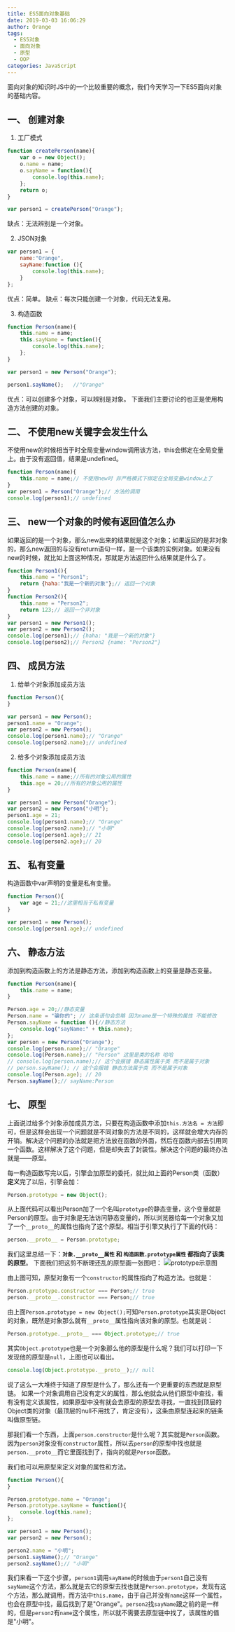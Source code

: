 ```yaml
---
title: ES5面向对象基础
date: 2019-03-03 16:06:29
author: Orange
tags:
  - ES5对象
  - 面向对象
  - 原型
  - OOP
categories: JavaScript
---
```


面向对象的知识时JS中的一个比较重要的概念，我们今天学习一下ES5面向对象的基础内容。

## 一、 创建对象 ##
   
1. 工厂模式
```JavaScript
function createPerson(name){
    var o = new Object();
    o.name = name;
    o.sayName = function(){
        console.log(this.name);
    };    
    return o;
}

var person1 = createPerson("Orange");
```
缺点：无法辨别是一个对象。

2. JSON对象
```JavaScript
var person1 = {
    name:"Orange",
    sayName:function (){
        console.log(this.name);
    }
};
```
优点：简单。
缺点：每次只能创建一个对象，代码无法复用。

3. 构造函数
```JavaScript
function Person(name){
    this.name = name;
    this.sayName = function(){
        console.log(this.name);
    };    
}

var person1 = new Person("Orange");

person1.sayName();   //"Orange"
```
优点：可以创建多个对象，可以辨别是对象。
下面我们主要讨论的也正是使用构造方法创建的对象。

## 二、 不使用new关键字会发生什么 ##

不使用new的时候相当于时全局变量window调用该方法，this会绑定在全局变量上。由于没有返回值，结果是undefined。
```JavaScript
function Person(name){
    this.name = name;// 不使用new时 非严格模式下绑定在全局变量window上了
}
var person1 = Person("Orange");// 方法的调用
console.log(person1);// undefined
```

## 三、 new一个对象的时候有返回值怎么办 ##

如果返回的是一个对象，那么new出来的结果就是这个对象；如果返回的是非对象的，那么new返回的与没有return语句一样，是一个该类的实例对象。如果没有new的时候，就比如上面这种情况，那就是方法返回什么结果就是什么了。
```JavaScript
function Person1(){
    this.name = "Person1";
    return {haha:"我是一个新的对象"};// 返回一个对象
}
function Person2(){
    this.name = "Person2";
    return 123;// 返回一个非对象
}
var person1 = new Person1();
var person2 = new Person2();
console.log(person1);// {haha: "我是一个新的对象"}
console.log(person2);// Person2 {name: "Person2"}
```

## 四、 成员方法 ##

1. 给单个对象添加成员方法
```JavaScript
function Person(){
}

var person1 = new Person();
person1.name = "Orange";
var person2 = new Person();
console.log(person1.name);// "Orange"
console.log(person2.name);// undefined
```

2. 给多个对象添加成员方法
```JavaScript
function Person(name){
    this.name = name;//所有的对象公用的属性
    this.age = 20;//所有的对象公用的属性
}

var person1 = new Person("Orange");
var person2 = new Person("小明");
person1.age = 21;
console.log(person1.name);// "Orange"
console.log(person2.name);// "小明"
console.log(person1.age);// 21
console.log(person2.age);// 20
```

## 五、 私有变量 ##

构造函数中var声明的变量是私有变量。
```JavaScript
function Person(){
    var age = 21;//这里相当于私有变量
}

var person1 = new Person();
console.log(person1.age);// undefined
```

## 六、 静态方法 ##

添加到构造函数上的方法是静态方法，添加到构造函数上的变量是静态变量。
```JavaScript
function Person(name){
    this.name = name;
}

Person.age = 20;//静态变量
Person.name = "骗你的"; // 这条语句会忽略 因为name是一个特殊的属性 不能修改
Person.sayName = function (){//静态方法
    console.log("sayName:" + this.name);
};
var person = new Person("Orange");
console.log(person.name);// "Orange"
console.log(Person.name);// "Person" 这里是类的名称 哈哈
// console.log(person.name);// 这个会报错 静态属性属于类 而不是属于对象 
// person.sayName(); // 这个会报错 静态方法属于类 而不是属于对象
console.log(Person.age); // 20
Person.sayName();// sayName:Person
```

## 七、 原型 ##

上面说过给多个对象添加成员方法，只要在构造函数中添加`this.方法名 = 方法`即可，但是这样会出现一个问题就是不同对象的方法是不同的，这样就会增大内存的开销。解决这个问题的办法就是把方法放在函数的外面，然后在函数内部去引用同一个函数。这样解决了这个问题，但是却失去了封装性。解决这个问题的最终办法就是——原型。

每一构造函数写完以后，引擎会加原型的委托，就比如上面的Person类（函数）**定义**完了以后，引擎会加：
```JavaScript
Person.prototype = new Object();
```
从上面代码可以看出Person加了一个名叫`prototype`的静态变量，这个变量就是Person的原型。由于对象是无法访问静态变量的，所以浏览器给每一个对象又加了一个`__proto__`的属性也指向了这个原型。相当于引擎又执行了下面的代码：
```JavaScript
person.__proto__ = Person.prototype;
```
我们这里总结一下：**`对象.__proto__属性` 和 `构造函数.prototype属性` 都指向了该类的原型**。
下面我们把这剪不断理还乱的原型画一张图吧：
![prototype示意图](1.png)

由上图可知，原型对象有一个`constructor`的属性指向了构造方法。也就是：
```JavaScript
Person.prototype.constructor === Person;// true
person.__proto__.constructor === Person;// true
```
由上面`Person.prototype = new Object();`可知`Person.prototype`其实是Object的对象，既然是对象那么就有`__proto__`属性指向该对象的原型。也就是说：
```JavaScript
Person.prototype.__proto__ === Object.prototype;// true
```
其实`Object.prototype`也是一个对象那么他的原型是什么呢？我们可以打印一下发现他的原型是`null`，上图也可以看出。
```JavaScript
console.log(Object.prototype.__proto__);// null
```

说了这么一大堆终于知道了原型是什么了，那么还有一个更重要的东西就是原型链。
如果一个对象调用自己没有定义的属性，那么他就会从他们原型中查找，看有没有定义该属性，如果原型中没有就会去原型的原型去寻找，一直找到顶层的Object类的对象（最顶层的null不用找了，肯定没有），这条由原型连起来的链条叫做原型链。

那我们看一个东西，上面`person.constructor`是什么呢？其实就是`Person`函数。因为`person`对象没有`constructor`属性，所以去`person`的原型中找也就是`person.__proto__`而它里面找到了，指向的就是`Person`函数。

我们也可以用原型来定义对象的属性和方法。
```JavaScript
function Person(){
}

Person.prototype.name = "Orange";
Person.prototype.sayName = function(){
    console.log(this.name);
};

var person1 = new Person();
var person2 = new Person();

person2.name = "小明";
person1.sayName();// "Orange"
person2.sayName();// "小明"
```
我们来看一下这个步骤，`person1`调用`sayName`的时候由于`person1`自己没有`sayName`这个方法，那么就是去它的原型去找也就是`Person.prototype`，发现有这个方法，那么就调用，而方法中`this.name`，由于自己并没有`name`这样一个属性，也会在原型中找，最后找到了是"Orange"。`person2`找`sayName`跟之前的是一样的，但是`person2`有`name`这个属性，所以就不需要去原型链中找了，该属性的值是"小明"。